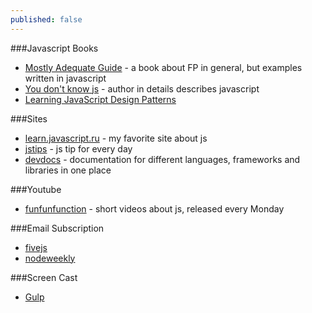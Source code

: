 ```yaml
---
published: false
---
```






###Javascript Books
- [Mostly Adequate Guide](https://drboolean.gitbooks.io/mostly-adequate-guide/) - a book about FP in general, but examples written in javascript
- [You don't know js](https://github.com/getify/You-Dont-Know-JS) - author in details describes javascript
- [Learning JavaScript Design Patterns](https://addyosmani.com/resources/essentialjsdesignpatterns/book/)

###Sites
- [learn.javascript.ru](http://learn.javascript.ru/) - my favorite site about js
- [jstips](http://www.jstips.co/) - js tip for every day
- [devdocs](http://devdocs.io/) - documentation for different languages, frameworks and libraries in one place

###Youtube
- [funfunfunction](https://www.youtube.com/channel/UCO1cgjhGzsSYb1rsB4bFe4Q) - short videos about js, released every Monday

###Email Subscription
- [fivejs](https://fivejs.codeschool.com/)
- [nodeweekly](http://nodeweekly.com/)

###Screen Cast
- [Gulp](https://www.youtube.com/playlist?list=PLDyvV36pndZFLTE13V4qNWTZbeipNhCgQ)
